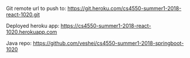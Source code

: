 Git remote url to push to: https://git.heroku.com/cs4550-summer1-2018-react-1020.git

Deployed heroku app: https://cs4550-summer1-2018-react-1020.herokuapp.com

Java repo: https://github.com/veshei/cs4550-summer1-2018-springboot-1020

